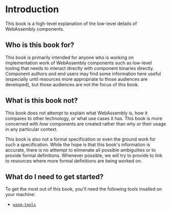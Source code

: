 # Introduction

This book is a high-level explanation of the low-level details of WebAssembly components.

## Who is this book for?

This book is primarily intended for anyone who is working on implementation work of WebAssembly components such as low-level tooling that needs to interact directly with component binaries directly. Component authors and end users may find some information here useful (especially until resources more appropriate to those audiences are developed), but those audiences are not the focus of this book.

## What is this book not?

This book does not attempt to explain what WebAssembly is, how it compares to other technology, or what use cases it has. This book is more concerned with *how* components are created rather than why or their usage in any particular context.

This book is also not a formal specification or even the ground work for such a specification. While the hope is that this book's information is accurate, there is no atttempt to elimenate all possible ambiguities or to provide formal definitions. Whenever possible, we will try to provide to link to resources where more formal definitions are being worked on.

## What do I need to get started?

To get the most out of this book, you'll need the following tools insalled on your machine:
* [`wasm-tools`](https://github.com/bytecodealliance/wasm-tools)
